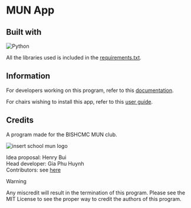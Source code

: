 # MUN App

## Built with

![Python](https://img.shields.io/badge/python-3670A0?style=for-the-badge&logo=python&logoColor=ffdd54)

All the libraries used is included in the [requirements.txt](requirements.txt).

## Information

For developers working on this program, refer to this [documentation](DOCUMENTATION.md).

For chairs wishing to install this app, refer to this [user guide](USERGUIDE.md).

## Credits

A program made for the BISHCMC MUN club.

![insert school mun logo]()

Idea proposal: Henry Bui  
Head developer: Gia Phu Huynh  
Contributors: see [here](CONTRIBUTORS.md)

> [!WARNING]
> Any miscredit will result in the termination of this program. Please see the MIT License to see the proper way to credit the authors of this program.
